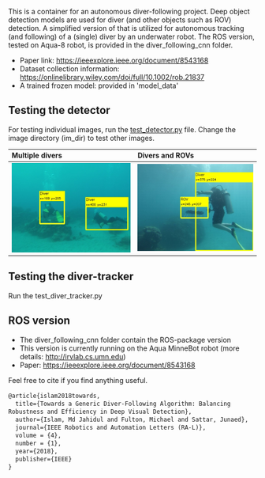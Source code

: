 This is a container for an autonomous diver-following project. Deep object detection models are used for diver (and other objects such as ROV) detection. A simplified version of that is utilized for autonomous tracking (and following) of a (single) diver by an underwater robot. The ROS version, tested on Aqua-8 robot, is provided in the diver_following_cnn folder.

- Paper link:  https://ieeexplore.ieee.org/document/8543168
- Dataset collection information:  https://onlinelibrary.wiley.com/doi/full/10.1002/rob.21837 
- A trained frozen model: provided in 'model_data' 

## Testing the detector
For testing individual images, run the [test_detector.py](test_detector.py) file. Change the image directory (im_dir) to test other images.

| Multiple divers | Divers and ROVs | 
|:--------------------|:----------------|
| ![cmu-model](/test_data/res/7.jpg)     | ![mb-model-macbook](/test_data/res/1.jpg) |


## Testing the diver-tracker
Run the test_diver_tracker.py 


## ROS version
- The diver_following_cnn folder contain the ROS-package version 
- This version is currently running on the Aqua MinneBot robot (more details: http://irvlab.cs.umn.edu)
- Paper:  https://ieeexplore.ieee.org/document/8543168


Feel free to cite if you find anything useful. 

```
@article{islam2018towards,
  title={Towards a Generic Diver-Following Algorithm: Balancing Robustness and Efficiency in Deep Visual Detection},
  author={Islam, Md Jahidul and Fulton, Michael and Sattar, Junaed},
  journal={IEEE Robotics and Automation Letters (RA-L)},
  volume = {4},
  number = {1},
  year={2018},
  publisher={IEEE}
}
```
